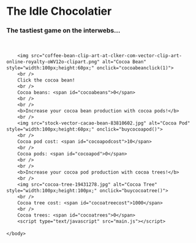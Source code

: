 <html>
	<head>
		<link rel="stylesheet" type="text/css" href="interface.css" />
	</head>
	<body>
	<h1>The Idle Chocolatier</h1>
	<h3>The tastiest game on the interwebs...</h3>
	<br/>
		
		<img src="coffee-bean-clip-art-at-clker-com-vector-clip-art-online-royalty-oWV12o-clipart.png" alt="Cocoa Bean" style="width:100px;height:60px;" onclick="cocoabeanclick(1)">
		<br />
		Click the cocoa bean!
		<br />
		Cocoa beans: <span id="cocoabeans">0</span>
		<br />
		<br />
		<b>Increase your cocoa bean production with cocoa pods!</b>
		<br />
		<img src="stock-vector-cacao-bean-83810602.jpg" alt="Cocoa Pod" style="width:100px;height:60px;" onclick="buycocoapod()">
		<br />
		Cocoa pod cost: <span id="cocoapodcost">10</span>
		<br />
		Cocoa pods: <span id="cocoapod">0</span>
		<br />
		<br />
		<b>Increase your cocoa pod production with cocoa trees!</b>
		<br />
		<img src="cocoa-tree-19431278.jpg" alt="Cocoa Tree" style="width:100px;height:100px;" onclick="buycocoatree()">
		<br />
		Cocoa tree cost: <span id="cocoatreecost">1000</span>
		<br />
		Cocoa trees: <span id="cocoatrees">0</span>
		<script type="text/javascript" src="main.js"></script>
	
	</body>
</html>
